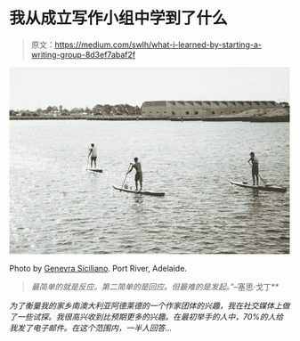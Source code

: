 # 我从成立写作小组中学到了什么

> 原文：<https://medium.com/swlh/what-i-learned-by-starting-a-writing-group-8d3ef7abaf2f>

![](img/07144332804bb5798233f82117b1af79.png)

Photo by [Genevra Siciliano](http://siciliano.photo). Port River, Adelaide.

> *最简单的就是反应。第二简单的是回应。但最难的是发起。”*–塞思·戈丁**

*为了衡量我的家乡南澳大利亚阿德莱德的一个作家团体的兴趣，我在社交媒体上做了一些试探。我很高兴收到比预期更多的兴趣。在最初举手的人中，70%的人给我发了电子邮件。在这个范围内，一半人回答…*